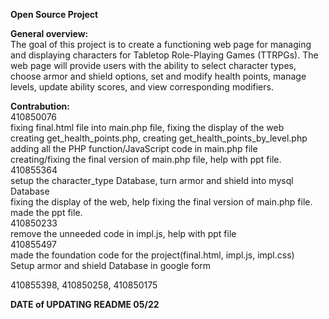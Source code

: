 **Open Source Project**  

**General overview:**  
The goal of this project is to create a functioning web page for managing and displaying characters for Tabletop Role-Playing Games (TTRPGs). 
The web page will provide users with the ability to select character types, choose armor and shield options, set and modify health points, manage levels, update ability scores, and view corresponding modifiers.  

**Contrabution:**    
410850076   
fixing final.html file into main.php file, fixing the display of the web  
creating get_health_points.php, creating get_health_points_by_level.php  
adding all the PHP function/JavaScript code in main.php file  
creating/fixing the final version of main.php file, help with ppt file.    
410855364    
setup the character_type Database, turn armor and shield into mysql Database   
fixing the display of the web, help fixing the final version of main.php file.  
made the ppt file.   
410850233  
remove the unneeded code in impl.js, help with ppt file  
410855497   
made the foundation code for the project(final.html, impl.js, impl.css)   
Setup armor and shield Database in google form  

410855398, 410850258, 410850175   


**DATE of UPDATING README 05/22**
